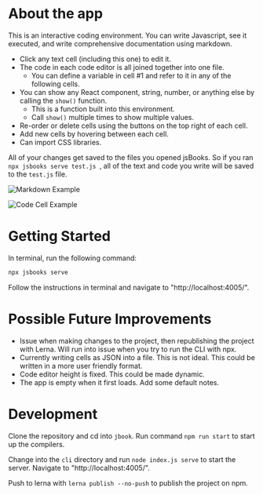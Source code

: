 # About the app

This is an interactive coding environment. You can write Javascript, see it executed, and write comprehensive documentation using markdown. 

- Click any text cell (including this one) to edit it.
- The code in each code editor is all joined together into one file.
  - You can define a variable in cell #1 and refer to it in any of the following cells. 
- You can show any React component, string, number, or anything else by calling the `show()`  function. 
   - This is a function built into this environment.
   - Call `show()` multiple times to show multiple values.
- Re-order or delete cells using the buttons on the top right of each cell.
- Add new cells by hovering between each cell. 
- Can import CSS libraries.

All of your changes get saved to the files you opened jsBooks. So if you ran `npx jsbooks serve test.js `, all of the text and code you write will be saved to the `test.js` file. 

![Markdown Example](https://media0.giphy.com/media/yBeUrP0btICU81F7nL/giphy.gif?cid=790b76111f0459396067a8b11db04750fd09d257ca4be1a7&rid=giphy.gif&ct=g)

![Code Cell Example](https://media3.giphy.com/media/Ia6X4z42qD9IybWNBA/giphy.gif?cid=790b761118e5c141a97a8578727ac7bce1db45ade9901956&rid=giphy.gif&ct=g)

# Getting Started

In terminal, run the following command:

```zsh
npx jsbooks serve
```

Follow the instructions in terminal and navigate to "http://localhost:4005/".

# Possible Future Improvements
- Issue when making changes to the project, then republishing the project with Lerna. Will run into issue when you try to run the CLI with npx. 
- Currently writing cells as JSON into a file. This is not ideal. This could be written in a more user friendly format.
- Code editor height is fixed. This could be made dynamic.
- The app is empty when it first loads. Add some default notes. 

# Development

Clone the repository and cd into `jbook`. Run command `npm run start` to start up the compilers.


Change into the `cli` directory and run `node index.js serve` to start the server. Navigate to "http://localhost:4005/".

Push to lerna with `lerna publish --no-push` to publish the project on npm.